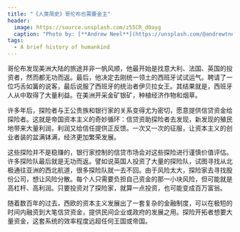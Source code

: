 ```yaml
---
title: "《人类简史》哥伦布也需要金主"
header:
  image: https://source.unsplash.com/z55CR_d0ayg
  caption: "Photo by: [**Andrew Neel**](https://unsplash.com/@andrewtneel)"
tags:
  - A brief history of humankind
---
```


哥伦布发现美洲大陆的旅途并非一帆风顺，他最开始是找意大利、法国、英国的投资者，然而都无功而返。最后，他决定去刚统一领土的西班牙试试运气。聘请了一位巧舌如簧的说客，最后说服了西班牙的统治者伊贝拉女王。其结果就是，西班牙人从中取得了大量利益。在美洲开采金矿银矿，种植经济作物和烟草。

许多年后，探险者与王公贵族和银行家的关系变得尤为密切，愿意提供信贷资金给探险者。这就是帝国资本主义的奇妙循环：信贷资助探险者去发现，新发现的殖民地带来大量利润，利润又给信任提供正反馈。一次又一次的征服，让资本主义的创业者装的盆满钵满，经济更加繁荣发展。

这些探险并不是稳赚的，银行家控制的信贷市场会对这些探险进行谨慎价值评估。许多探险队最后就是无功而返。譬如说英国人投资了大量的探险队，试图寻找从北极通往亚洲的西北航道，很多探险队就一去不回。由于风险太大，探险家去寻找股份公司，想让风险分散。每个人只需要负担自己资金的那一小块风险，但可能就是高杠杆、高利润。只要投资对了探险家，就算一点投资，也可能变成百万富翁。

随着数百年的过去，西欧的资本主义发展出了一套复杂的金融制度，可以在极短的时间内融资到大笔信贷资金，提供民间企业或政府的发展之用。探险开拓者想要大量资金，这套系统的效率程度远超任何王国或帝国。
